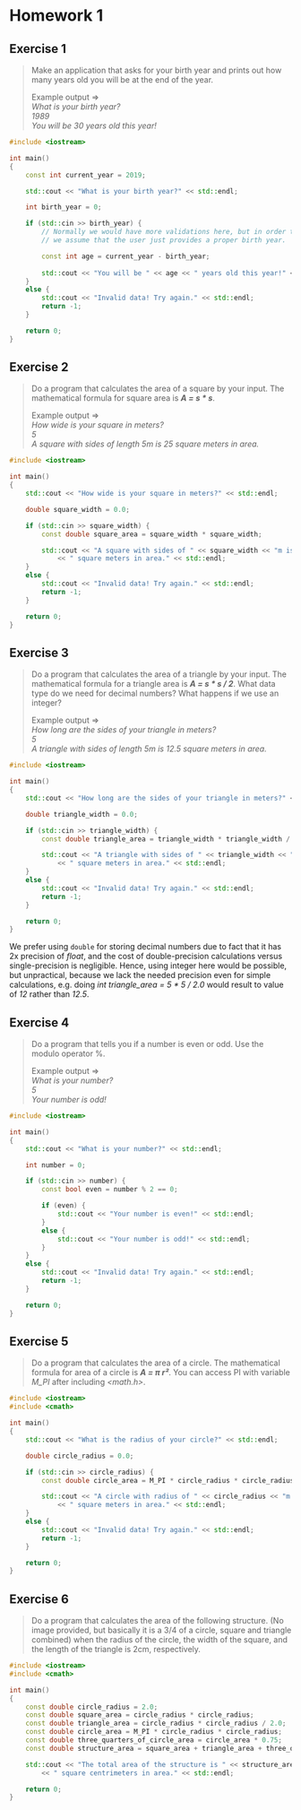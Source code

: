 # Homework 1

## Exercise 1

> Make an application that asks for your birth year and prints out how many years old you will be at the end of the year.
> 
> Example output =>  
> *What is your birth year?*  
> *1989*  
> *You will be 30 years old this year!*

```cpp
#include <iostream>

int main()
{
    const int current_year = 2019;

    std::cout << "What is your birth year?" << std::endl;

    int birth_year = 0;

    if (std::cin >> birth_year) {
        // Normally we would have more validations here, but in order to keep things simple
        // we assume that the user just provides a proper birth year.

        const int age = current_year - birth_year;
        
        std::cout << "You will be " << age << " years old this year!" << std::endl;
    }
    else {
        std::cout << "Invalid data! Try again." << std::endl;
        return -1;
    }

    return 0;
}
```

## Exercise 2

> Do a program that calculates the area of a square by your input. The mathematical formula for square area is **_A = s * s_**.
> 
> Example output =>  
> *How wide is your square in meters?*  
> *5*  
> *A square with sides of length 5m is 25 square meters in area.*

```cpp
#include <iostream>

int main()
{
    std::cout << "How wide is your square in meters?" << std::endl;

    double square_width = 0.0;

    if (std::cin >> square_width) {
        const double square_area = square_width * square_width;

        std::cout << "A square with sides of " << square_width << "m is " << square_area
            << " square meters in area." << std::endl;
    }
    else {
        std::cout << "Invalid data! Try again." << std::endl;
        return -1;
    }

    return 0;
}
```

## Exercise 3

> Do a program that calculates the area of a triangle by your input. The mathematical formula for a triangle area is **_A = s * s / 2_**. What data type do we need for decimal numbers? What happens if we use an integer?
> 
> Example output =>  
> *How long are the sides of your triangle in meters?*  
> *5*  
> *A triangle with sides of length 5m is 12.5 square meters in area.*

```cpp
#include <iostream>

int main()
{
    std::cout << "How long are the sides of your triangle in meters?" << std::endl;

    double triangle_width = 0.0;

    if (std::cin >> triangle_width) {
        const double triangle_area = triangle_width * triangle_width / 2.0;

        std::cout << "A triangle with sides of " << triangle_width << "m is " << triangle_area
            << " square meters in area." << std::endl;
    }
    else {
        std::cout << "Invalid data! Try again." << std::endl;
        return -1;
    }

    return 0;
}
```

We prefer using `double` for storing decimal numbers due to fact that it has 2x precision of *float*, and the cost of double-precision calculations versus single-precision is negligible. Hence, using integer here would be possible, but unpractical, because we lack the needed precision even for simple calculations, e.g. doing *int triangle_area = 5 * 5 / 2.0* would result to value of *12* rather than *12.5*.

## Exercise 4

> Do a program that tells you if a number is even or odd. Use the modulo operator %.
> 
> Example output =>  
> *What is your number?*  
> *5*  
> *Your number is odd!*

```cpp
#include <iostream>

int main()
{
    std::cout << "What is your number?" << std::endl;

    int number = 0;

    if (std::cin >> number) {
        const bool even = number % 2 == 0;

        if (even) {
            std::cout << "Your number is even!" << std::endl;
        }
        else {
            std::cout << "Your number is odd!" << std::endl;
        }
    }
    else {
        std::cout << "Invalid data! Try again." << std::endl;
        return -1;
    }

    return 0;
}
```

## Exercise 5

> Do a program that calculates the area of a circle. The mathematical formula for area of a circle is **_A = π r²_**. You can access PI with variable *M_PI* after including *<math.h>*.

```cpp
#include <iostream>
#include <cmath>

int main()
{
    std::cout << "What is the radius of your circle?" << std::endl;

    double circle_radius = 0.0;

    if (std::cin >> circle_radius) {
        const double circle_area = M_PI * circle_radius * circle_radius;

        std::cout << "A circle with radius of " << circle_radius << "m is " << circle_area
            << " square meters in area." << std::endl;
    }
    else {
        std::cout << "Invalid data! Try again." << std::endl;
        return -1;
    }

    return 0;
}
```

## Exercise 6

> Do a program that calculates the area of the following structure. (No image provided, but basically it is a 3/4 of a circle, square and triangle combined) when the radius of the circle, the width of the square, and the length of the triangle is 2cm, respectively.

```cpp
#include <iostream>
#include <cmath>

int main()
{
    const double circle_radius = 2.0;
    const double square_area = circle_radius * circle_radius;
    const double triangle_area = circle_radius * circle_radius / 2.0;
    const double circle_area = M_PI * circle_radius * circle_radius;
    const double three_quarters_of_circle_area = circle_area * 0.75;
    const double structure_area = square_area + triangle_area + three_quarters_of_circle_area;

    std::cout << "The total area of the structure is " << structure_area 
        << " square centrimeters in area." << std::endl;

    return 0;
}
```
